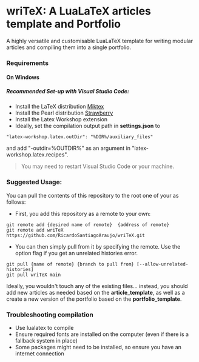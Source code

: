 # wriTeX: A LuaLaTeX articles template and Portfolio

A highly versatile and customisable LuaLaTeX template for writing modular articles and compiling them into a single portfolio.

### Requirements

#### On Windows

##### Recommended Set-up with Visual Studio Code:

- Install the LaTeX distribution [Miktex](https://miktex.org/download)
- Install the Pearl distribution [Strawberry](https://strawberryperl.com/)
- Install the Latex Workshop extension
- Ideally, set the compilation output path in **settings.json** to

```
"latex-workshop.latex.outDir": "%DIR%/auxiliary_files"
```

and add "-outdir=%OUTDIR%" as an argument in "latex-workshop.latex.recipes".

> You may need to restart Visual Studio Code or your machine.

### Suggested Usage:

You can pull the contents of this repository to the root one of your as follows:

- First, you add this repository as a remote to your own:

```
git remote add {desired name of remote}  {address of remote}
git remote add wriTeX  https://github.com/RicardoSantiagoAraujo/wriTeX.git
```

- You can then simply pull from it by specifying the remote. Use the option flag if you get an unrelated histories error.

```
git pull {name of remote} {branch to pull from} [--allow-unrelated-histories]
git pull wriTeX main
```

Ideally, you wouldn't touch any of the existing files... instead, you should add new articles as needed based on the **article_template**, as well as a create a new version of the portfolio based on the **portfolio_template**.

### Troubleshooting compilation

- Use lualatex to compile
- Ensure required fonts are installed on the computer (even if there is a fallback system in place)
- Some packages might need to be installed, so ensure you have an internet connection
